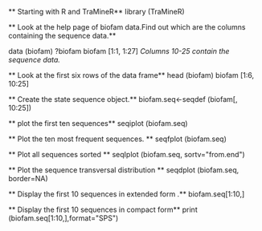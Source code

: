 ** Starting with R and TraMineR**
library (TraMineR)

** Look at the help page of biofam data.Find out which are the columns containing the sequence data.**

data (biofam)
?biofam
biofam [1:1, 1:27]
*Columns 10-25 contain the sequence data.*

** Look at the first six rows of the data frame**
head (biofam)
biofam [1:6, 10:25]

** Create the state sequence object.**
biofam.seq<-seqdef (biofam[, 10:25])

** plot the first ten sequences**
seqiplot (biofam.seq)

** Plot the ten most frequent sequences. **
seqfplot (biofam.seq)

** Plot all sequences sorted **
seqIplot (biofam.seq, sortv="from.end")

** Plot the sequence transversal distribution **
seqdplot (biofam.seq, border=NA)

** Display the first 10 sequences in extended form .**
biofam.seq[1:10,]

** Display the first 10 sequences in compact form**
print (biofam.seq[1:10,],format="SPS")
